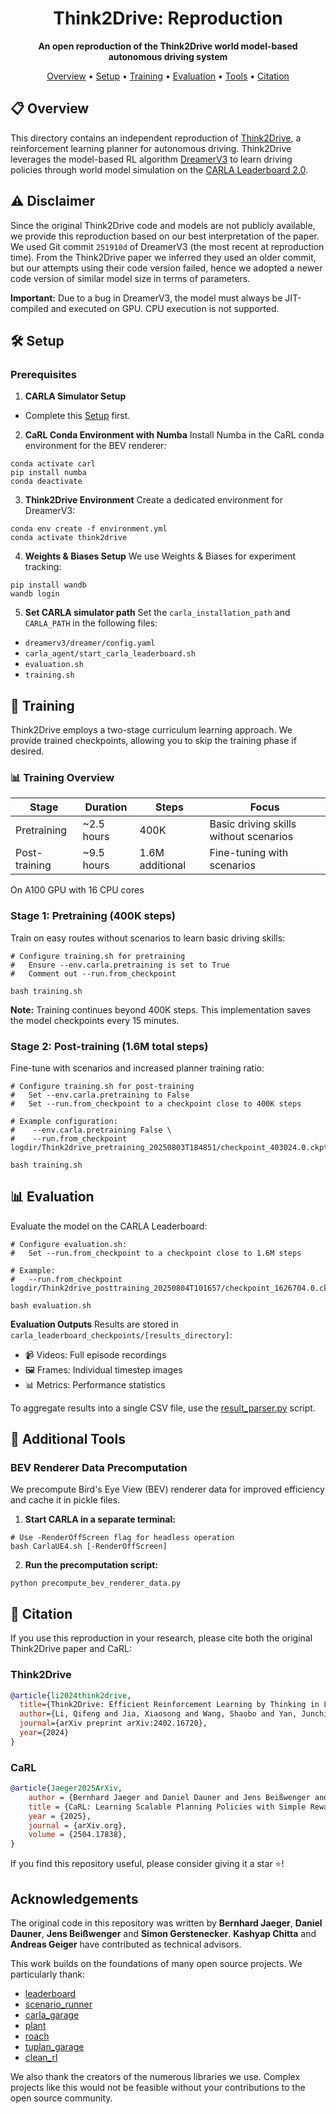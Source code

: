 # <h1 align="center">Think2Drive: Reproduction</h1>

<p align="center">
  <strong>An open reproduction of the Think2Drive world model-based autonomous driving system</strong>
</p>
<p align="center">
  <a href="#overview">Overview</a> •
  <a href="#setup">Setup</a> •
  <a href="#training">Training</a> •
  <a href="#evaluation">Evaluation</a> •
  <a href="#tools">Tools</a> •
  <a href="#citation">Citation</a>
</p>

<h2 id="overview">📋 Overview</h2>

This directory contains an independent reproduction of [Think2Drive](https://arxiv.org/abs/2402.16720v2), a reinforcement learning planner for autonomous driving. Think2Drive leverages the model-based RL algorithm [DreamerV3](https://arxiv.org/abs/2301.04104) to learn driving policies through world model simulation on the [CARLA Leaderboard 2.0](https://leaderboard.carla.org/get_started_v2_0/).

## ⚠️ Disclaimer
Since the original Think2Drive code and models are not publicly available, we provide this reproduction based on our best interpretation of the paper. We used Git commit `251910d` of DreamerV3 (the most recent at reproduction time). From the Think2Drive paper we inferred they used an older commit, but our attempts using their code version failed, hence we adopted a newer code version of similar model size in terms of parameters.

**Important:** Due to a bug in DreamerV3, the model must always be JIT-compiled and executed on GPU. CPU execution is not supported.


<h2 id="setup">🛠️ Setup</h2>

### Prerequisites
1. **CARLA Simulator Setup**
 - Complete this [Setup](../CARLA/README.md) first.

2. **CaRL Conda Environment with Numba** Install Numba in the CaRL conda environment for the BEV renderer:
```Shell
conda activate carl
pip install numba
conda deactivate
```

3. **Think2Drive Environment** Create a dedicated environment for DreamerV3:

```Shell
conda env create -f environment.yml
conda activate think2drive
```

4. **Weights & Biases Setup** We use Weights & Biases for experiment tracking:
```Shell
pip install wandb
wandb login
```

5. **Set CARLA simulator path** Set the `carla_installation_path` and `CARLA_PATH` in the following files:
- `dreamerv3/dreamer/config.yaml`
- `carla_agent/start_carla_leaderboard.sh`
- `evaluation.sh`
- `training.sh`

<h2 id="training">🚀 Training</h2>

Think2Drive employs a two-stage curriculum learning approach. We provide trained checkpoints, allowing you to skip the training phase if desired.

### 📊 Training Overview

| Stage | Duration | Steps | Focus |
| - | - | - | - |
| Pretraining | ~2.5 hours | 400K | Basic driving skills without scenarios |
| Post-training | ~9.5 hours | 1.6M additional | Fine-tuning with scenarios |

On A100 GPU with 16 CPU cores

### Stage 1: Pretraining (400K steps)
Train on easy routes without scenarios to learn basic driving skills:


```Shell
# Configure training.sh for pretraining
#   Ensure --env.carla.pretraining is set to True 
#   Comment out --run.from_checkpoint

bash training.sh
```

**Note:** Training continues beyond 400K steps. This implementation saves the model checkpoints every 15 minutes.

### Stage 2: Post-training (1.6M total steps)
Fine-tune with scenarios and increased planner training ratio:

```Shell
# Configure training.sh for post-training
#   Set --env.carla.pretraining to False
#   Set --run.from_checkpoint to a checkpoint close to 400K steps

# Example configuration:
#    --env.carla.pretraining False \
#    --run.from_checkpoint logdir/Think2drive_pretraining_20250803T184851/checkpoint_403024.0.ckpt

bash training.sh
```

<h2 id="evaluation">📊 Evaluation</h2>

Evaluate the model on the CARLA Leaderboard:

```Shell
# Configure evaluation.sh:
#   Set --run.from_checkpoint to a checkpoint close to 1.6M steps

# Example:
#   --run.from_checkpoint logdir/Think2drive_posttraining_20250804T101657/checkpoint_1626704.0.ckpt

bash evaluation.sh
```

**Evaluation Outputs** Results are stored in `carla_leaderboard_checkpoints/[results_directory]`:
- 📹 Videos: Full episode recordings
- 🖼️ Frames: Individual timestep images
- 📊 Metrics: Performance statistics

To aggregate results into a single CSV file, use the [result_parser.py](../CARLA/tools/result_parser.py) script.

<h2 id="tools">🔧 Additional Tools</h2>

### BEV Renderer Data Precomputation
We precompute Bird's Eye View (BEV) renderer data for improved efficiency and cache it in pickle files.

1. **Start CARLA in a separate terminal:**
```Shell
# Use -RenderOffScreen flag for headless operation
bash CarlaUE4.sh [-RenderOffScreen]
```

2. **Run the precomputation script:**
```Shell
python precompute_bev_renderer_data.py
```

<h2 id="citation">📝 Citation</h2>

If you use this reproduction in your research, please cite both the original Think2Drive paper and CaRL:

### Think2Drive
```BibTeX
@article{li2024think2drive,
  title={Think2Drive: Efficient Reinforcement Learning by Thinking in Latent World Model for Quasi-Realistic Autonomous Driving (in CARLA-v2)},
  author={Li, Qifeng and Jia, Xiaosong and Wang, Shaobo and Yan, Junchi},
  journal={arXiv preprint arXiv:2402.16720},
  year={2024}
}
```

### CaRL

```BibTeX
@article{Jaeger2025ArXiv, 
    author = {Bernhard Jaeger and Daniel Dauner and Jens Beißwenger and Simon Gerstenecker and Kashyap Chitta and Andreas Geiger}, 
    title = {CaRL: Learning Scalable Planning Policies with Simple Rewards}, 
    year = {2025}, 
    journal = {arXiv.org}, 
    volume = {2504.17838}, 
}
```

If you find this repository useful, please consider giving it a star ⭐!

## Acknowledgements

The original code in this repository was written by **Bernhard Jaeger**, **Daniel Dauner**, **Jens Beißwenger** and **Simon Gerstenecker**. **Kashyap Chitta** and **Andreas Geiger** have contributed as technical advisors.

This work builds on the foundations of many open source projects. We particularly thank:

* [leaderboard](https://github.com/carla-simulator/leaderboard)
* [scenario_runner](https://github.com/carla-simulator/scenario_runner)
* [carla_garage](https://github.com/autonomousvision/carla_garage)
* [plant](https://github.com/autonomousvision/plant)
* [roach](https://github.com/zhejz/carla-roach/)
* [tuplan_garage](https://github.com/autonomousvision/tuplan_garage)
* [clean_rl](https://github.com/vwxyzjn/cleanrl/tree/master)

We also thank the creators of the numerous libraries we use. Complex projects like this would not be feasible without your contributions to the open source community.